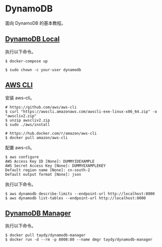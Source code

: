 # DynamoDB

面向 DynamoDB 的基本教程。

## [DynamoDB Local](https://docs.aws.amazon.com/amazondynamodb/latest/developerguide/DynamoDBLocal.html)

执行以下命令。

```
$ docker-compose up

$ sudo chown -c your-user dynamodb
```

## [AWS CLI](https://docs.aws.amazon.com/cli/latest/userguide/getting-started-install.html)

安装 aws-cli。

```
# https://github.com/aws/aws-cli
$ curl "https://awscli.amazonaws.com/awscli-exe-linux-x86_64.zip" -o "awscliv2.zip"
$ unzip awscliv2.zip
$ sudo ./aws/install

# https://hub.docker.com/r/amazon/aws-cli
$ docker pull amazon/aws-cli
```

配置 aws-cli。

```
$ aws configure
AWS Access Key ID [None]: DUMMYIDEXAMPLE
AWS Secret Access Key [None]: DUMMYEXAMPLEKEY
Default region name [None]: cn-south-2
Default output format [None]: json
```

执行以下命令。

```
$ aws dynamodb describe-limits --endpoint-url http://localhost:8000
$ aws dynamodb list-tables --endpoint-url http://localhost:8000
```

## [DynamoDB Manager](https://github.com/YoyaTeam/dynamodb-manager)

执行以下命令。

```
$ docker pull taydy/dynamodb-manager
$ docker run -d --rm -p 8008:80 --name dmgr taydy/dynamodb-manager
```
